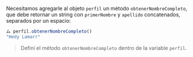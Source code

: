 Necesitamos agregarle al objeto `perfil` un método `obtenerNombreCompleto`, que debe retornar un string con `primerNombre` y `apellido` concatenados, separados por un espacio:

```js
ム perfil.obtenerNombreCompleto()
"Hedy Lamarr"
```

> Definí el método `obtenerNombreCompleto` dentro de la variable `perfil`.